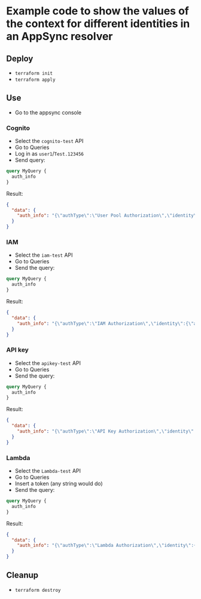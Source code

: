 # Example code to show the values of the context for different identities in an AppSync resolver

## Deploy

* ```terraform init```
* ```terraform apply```

## Use

* Go to the appsync console

### Cognito

* Select the ```cognito-test``` API
* Go to Queries
* Log in as ```user1```/```Test.123456```
* Send query:

```graphql
query MyQuery {
  auth_info
}
```

Result:

```json
{
  "data": {
    "auth_info": "{\"authType\":\"User Pool Authorization\",\"identity\":{\"claims\":{\"sub\":\"af08acd8-f118-4016-a35d-2e47d43015a3\",\"cognito:groups\":[\"user\"],\"email_verified\":true,\"iss\":\"https://cognito-idp.eu-central-1.amazonaws.com/eu-central-1_4L0sooDv9\",\"cognito:username\":\"user1\",\"origin_jti\":\"c98cc3d8-0e89-490e-91b2-e0c209452d4e\",\"aud\":\"10f1mu8jtpi9asm1drp3a0cclo\",\"event_id\":\"d29a170c-4474-41e9-ae56-867eaa584604\",\"token_use\":\"id\",\"auth_time\":1664354661,\"exp\":1664358261,\"iat\":1664354661,\"jti\":\"bf352d13-d551-4655-adeb-7fbb9506533f\",\"email\":\"user1@example.com\"},\"defaultAuthStrategy\":\"DENY\",\"groups\":[\"user\"],\"issuer\":\"https://cognito-idp.eu-central-1.amazonaws.com/eu-central-1_4L0sooDv9\",\"sourceIp\":[\"83.173.202.165\"],\"sub\":\"af08acd8-f118-4016-a35d-2e47d43015a3\",\"username\":\"user1\"}}"
  }
}
```

### IAM

* Select the ```iam-test``` API
* Go to Queries
* Send the query:

```graphql
query MyQuery {
  auth_info
}
```

Result:

```json
{
  "data": {
    "auth_info": "{\"authType\":\"IAM Authorization\",\"identity\":{\"accountId\":\"278868411450\",\"cognitoIdentityAuthProvider\":null,\"cognitoIdentityAuthType\":null,\"cognitoIdentityId\":null,\"cognitoIdentityPoolId\":null,\"sourceIp\":[\"83.173.202.165\"],\"userArn\":\"arn:aws:iam::278868411450:user/sandbox_admin\",\"username\":\"AIDAUB3O2IQ5MG6P2QH3Z\"}}"
  }
}
```

### API key

* Select the ```apikey-test``` API
* Go to Queries
* Send the query:

```graphql
query MyQuery {
  auth_info
}
```

Result:

```json
{
  "data": {
    "auth_info": "{\"authType\":\"API Key Authorization\",\"identity\":null}"
  }
}
```

### Lambda

* Select the ```Lambda-test``` API
* Go to Queries
* Insert a token (any string would do)
* Send the query:

```graphql
query MyQuery {
  auth_info
}
```

Result:

```json
{
  "data": {
    "auth_info": "{\"authType\":\"Lambda Authorization\",\"identity\":{\"resolverContext\":{\"a\":\"test\",\"this\":\"is\"}}}"
  }
}
```

## Cleanup

* ```terraform destroy```
